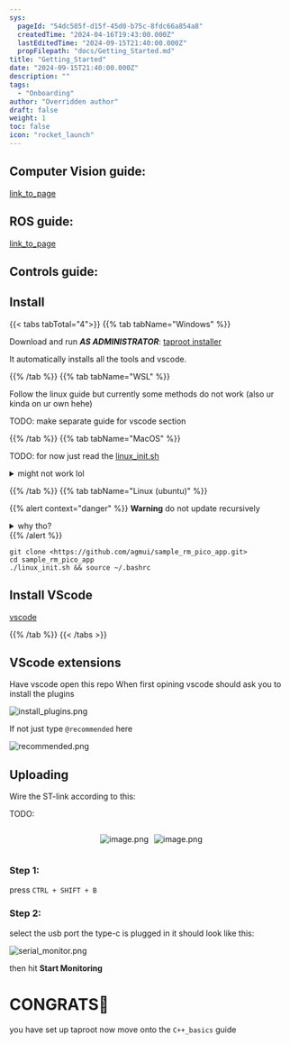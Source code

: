 ```yaml
---
sys:
  pageId: "54dc585f-d15f-45d0-b75c-8fdc66a854a8"
  createdTime: "2024-04-16T19:43:00.000Z"
  lastEditedTime: "2024-09-15T21:40:00.000Z"
  propFilepath: "docs/Getting_Started.md"
title: "Getting_Started"
date: "2024-09-15T21:40:00.000Z"
description: ""
tags:
  - "Onboarding"
author: "Overridden author"
draft: false
weight: 1
toc: false
icon: "rocket_launch"
---
```


## Computer Vision guide:

[link_to_page](86d45bc0-388b-4d26-8848-44f255f73d0e)

## ROS guide:

[link_to_page](3c76c1de-ec8f-46d6-8b0a-294005edc2d5)

## Controls guide:

## Install

{{< tabs tabTotal="4">}}
{{% tab tabName="Windows" %}}

Download and run _**AS ADMINISTRATOR**_: [taproot installer](https://github.com/Thornbots/TeachingFreshies/releases/tag/1.0)

It automatically installs all the tools and vscode.

{{% /tab %}}
{{% tab tabName="WSL" %}}

Follow the linux guide but currently some methods do not work (also ur kinda on ur own hehe)

TODO: make separate guide for vscode section

{{% /tab %}}
{{% tab tabName="MacOS" %}}

TODO: for now just read the [linux_init.sh](https://github.com/agmui/sample_rm_pico_app/blob/main/linux_init.sh)

<details>
<summary>might not work lol</summary>

`brew install libusb pkg-config`

Next install: [vscode](https://code.visualstudio.com/Download)

</details>

{{% /tab %}}
{{% tab tabName="Linux (ubuntu)" %}}

{{% alert context="danger" %}}
**Warning** do not update recursively
<details>
<summary>why tho?</summary>
There are some submodules that may go on for a while (like tinyusb) and I highly
recommend you don't need to get them.
If you want to see what submodules I update just look in `linux_init.sh`
</details>
{{% /alert %}}

```shell
git clone <https://github.com/agmui/sample_rm_pico_app.git>
cd sample_rm_pico_app
./linux_init.sh && source ~/.bashrc
```

## Install VScode

[vscode](https://code.visualstudio.com/Download)

{{% /tab %}}
{{< /tabs >}}

## VScode extensions

Have vscode open this repo
When first opining vscode should ask you to install the plugins

![install_plugins.png](https://prod-files-secure.s3.us-west-2.amazonaws.com/d518164a-d88e-44d1-a4ee-3adb3bd8bce0/89bd30f0-1825-4e77-867b-0a41ce370880/install_plugins.png?X-Amz-Algorithm=AWS4-HMAC-SHA256&X-Amz-Content-Sha256=UNSIGNED-PAYLOAD&X-Amz-Credential=ASIAZI2LB466UDLYCC66%2F20250424%2Fus-west-2%2Fs3%2Faws4_request&X-Amz-Date=20250424T100926Z&X-Amz-Expires=3600&X-Amz-Security-Token=IQoJb3JpZ2luX2VjEHoaCXVzLXdlc3QtMiJGMEQCIAftskyFe9WlTX4Vp6A%2Bq2q692r99RDZF2rFkjPNGRaHAiBtKuGioDqD53wlCIdPzSPvvtDJJjrqnT8Ce3pShnGJ2yr%2FAwgTEAAaDDYzNzQyMzE4MzgwNSIM4IKiEv2rBLtZ2UHAKtwD4L3lNcA%2BqjWvoeg0ShXbgnj%2BzitbZXX%2BgRHDpbh%2BVZwrdHEnXhXHC3WZR0Sxktta0Pex2FW7tpfk3IfAwlrd91XVIQGaWWUXFDJIbJqlrRWefgqoosDn42YCOXmEpMyS4lsutHPiG%2Fo6FItWPPtsKZ5vtibNZyo78m%2FXw6yci0wM4SKTrKAMfivPbSaxTDrIB7n4qyzw5VS63g%2FOw9BAz6Ich7ORYA6wXVc%2FTRULT92Pq6gg9c3mZiOUnwRZ4WsvL%2B4djntsXTRzrtAfWBZ3340nm3vy2jMySjgkNkEm7%2FZUN364XfXcYM5TUCMlnrbpId8ZptoC%2FVIi4rZ0wkZaaE55PDArziKGd5olhPShvUc32rmYGVKModReXUMTlna0Bwc4M%2BpJ%2FlaoaDYlN2l3cy3NdCKQjMYqm1B9ulXGZt%2B5ZbCU5JsqVfCXW0aVk5jXtsReG4m9aEFaVdkJNrCq9BBLoSZN8Atct5aZIo4JDFhG368EmezPXICLUCPNUOHUG0YKUrXvTsAhVTElfh1xpS%2FmakaOaoB9BkGCP40Ox9b0IxdfxWrATYicEDPisfjXIXwb%2BEhnG3Jyn3xVg92x6cpdakubIH%2BpoyoYWwR%2BWwhCcEGD5ricASI2bbUw2pmowAY6pgHnBV0RTPynMr%2F%2FBEQp7YeQDl7QwN65pJNzyhhPtlRtDt4uGOIjg99V26Hd2Uds8bBrLhvmSMxCTsd1SM%2BwnKmMf%2F65lLV5MY0%2BGcaWFHHifhFpkUBVYWK%2Fb6cMyXwkVqjg7l%2FTvgcGPrtsJcAG0vNNGsuU1dOJdUTa9cfkJH8reoPnFgopOFClHFDc6RPQtUqApOv0wC2uv0lAoOD5OTdcCr5j2948&X-Amz-Signature=377861fdbebb479d253a1318579d52f1974da978ca9f8431439e347fad2133a3&X-Amz-SignedHeaders=host&x-id=GetObject)

If not just type `@recommended` here  

![recommended.png](https://prod-files-secure.s3.us-west-2.amazonaws.com/d518164a-d88e-44d1-a4ee-3adb3bd8bce0/61e661e9-5d85-4dfc-be0d-8d2097a5e793/recommended.png?X-Amz-Algorithm=AWS4-HMAC-SHA256&X-Amz-Content-Sha256=UNSIGNED-PAYLOAD&X-Amz-Credential=ASIAZI2LB466UDLYCC66%2F20250424%2Fus-west-2%2Fs3%2Faws4_request&X-Amz-Date=20250424T100926Z&X-Amz-Expires=3600&X-Amz-Security-Token=IQoJb3JpZ2luX2VjEHoaCXVzLXdlc3QtMiJGMEQCIAftskyFe9WlTX4Vp6A%2Bq2q692r99RDZF2rFkjPNGRaHAiBtKuGioDqD53wlCIdPzSPvvtDJJjrqnT8Ce3pShnGJ2yr%2FAwgTEAAaDDYzNzQyMzE4MzgwNSIM4IKiEv2rBLtZ2UHAKtwD4L3lNcA%2BqjWvoeg0ShXbgnj%2BzitbZXX%2BgRHDpbh%2BVZwrdHEnXhXHC3WZR0Sxktta0Pex2FW7tpfk3IfAwlrd91XVIQGaWWUXFDJIbJqlrRWefgqoosDn42YCOXmEpMyS4lsutHPiG%2Fo6FItWPPtsKZ5vtibNZyo78m%2FXw6yci0wM4SKTrKAMfivPbSaxTDrIB7n4qyzw5VS63g%2FOw9BAz6Ich7ORYA6wXVc%2FTRULT92Pq6gg9c3mZiOUnwRZ4WsvL%2B4djntsXTRzrtAfWBZ3340nm3vy2jMySjgkNkEm7%2FZUN364XfXcYM5TUCMlnrbpId8ZptoC%2FVIi4rZ0wkZaaE55PDArziKGd5olhPShvUc32rmYGVKModReXUMTlna0Bwc4M%2BpJ%2FlaoaDYlN2l3cy3NdCKQjMYqm1B9ulXGZt%2B5ZbCU5JsqVfCXW0aVk5jXtsReG4m9aEFaVdkJNrCq9BBLoSZN8Atct5aZIo4JDFhG368EmezPXICLUCPNUOHUG0YKUrXvTsAhVTElfh1xpS%2FmakaOaoB9BkGCP40Ox9b0IxdfxWrATYicEDPisfjXIXwb%2BEhnG3Jyn3xVg92x6cpdakubIH%2BpoyoYWwR%2BWwhCcEGD5ricASI2bbUw2pmowAY6pgHnBV0RTPynMr%2F%2FBEQp7YeQDl7QwN65pJNzyhhPtlRtDt4uGOIjg99V26Hd2Uds8bBrLhvmSMxCTsd1SM%2BwnKmMf%2F65lLV5MY0%2BGcaWFHHifhFpkUBVYWK%2Fb6cMyXwkVqjg7l%2FTvgcGPrtsJcAG0vNNGsuU1dOJdUTa9cfkJH8reoPnFgopOFClHFDc6RPQtUqApOv0wC2uv0lAoOD5OTdcCr5j2948&X-Amz-Signature=ff5b4385ab77bc6288f843efc1579dbadd86f8c7c01c1073e66159ed16edf6fd&X-Amz-SignedHeaders=host&x-id=GetObject)

## Uploading

Wire the ST-link according to this:

TODO:

<div style="display: flex;flex-direction: row; column-gap:10px; max-width: 630px;justify-content: center;">
<div>

![image.png](https://prod-files-secure.s3.us-west-2.amazonaws.com/d518164a-d88e-44d1-a4ee-3adb3bd8bce0/210ecb78-1116-4d7b-b9b7-2292f66fa2c2/image.png?X-Amz-Algorithm=AWS4-HMAC-SHA256&X-Amz-Content-Sha256=UNSIGNED-PAYLOAD&X-Amz-Credential=ASIAZI2LB466XM5BS3OE%2F20250424%2Fus-west-2%2Fs3%2Faws4_request&X-Amz-Date=20250424T100932Z&X-Amz-Expires=3600&X-Amz-Security-Token=IQoJb3JpZ2luX2VjEHoaCXVzLXdlc3QtMiJHMEUCICP0mAz4KkLvBkN1V1dNu8gLMjGhwCe4UXtpz4GGUbVfAiEAh9Cid%2FCZGqm5d%2BP9TghU82Tt01FnRrE09G7%2B8b%2FsSaYq%2FwMIEhAAGgw2Mzc0MjMxODM4MDUiDFjBrs5u%2BIUgJpAu1yrcA%2B0G%2BX%2B0bgVpvUyHMVbS7U84R%2FsRMD%2Bu4D%2FfLUfEBHZkzAy3xrD4lSTFlR%2BHco94DbOg2qgINpGp2jLI%2FkBC5hKvoq6nBhqBzPl5yU4lQ0W0GYB44dTmwm93sThNbxqkZ74JoByEqm%2FbjKQY%2BA%2F%2BWwmDLm5UFmdpXk2T30%2BcCLmun7t29zvSM0zg96mQdCQ3RyEqg%2FY9uVCIlxDgWRtbRpO2wP6BLCn42wCp0PFaVlozG2gGyuE9Fivk26tJmG%2BinqEGvHDFGDK5AsuGLVGHvixTSQ7AZEl83arLbwHU8U1NEMii60Xm7VnVQ3GKg%2FBxb2gujArKuFTyk10DXCJ7wvlsvIC0hAPcRFk5TtV%2Fv0ncLiftKsD0Owphe%2FRU%2Fs3WhS5um7f9EGaRawfKfSHJf0yEF7tMAwiPgUJJqvV3MKil4VZv6Es4LCt7Ht23BOuD79AdvjERC2v4y%2FFfT5Lyg9tMWmQw8Nz6jDZ%2F0Q%2BdhiDdB54EpqlLeNt%2FsRiLubIROvwTXO2JtOEqijvPHKbN8Mn3cxa2mIb07pC6ebInH0eSYHyc9qXK7fg4mU0BAYAtRJIl%2FGH1cJMSd4TS0Cc9JS7LVbWG2Opn6bi0%2FB1MIxgXkUga7CIQIJ8QZ8c6MM2EqMAGOqUBcK1SPzMsFyX3WrjIK066%2BUGxCL%2BzYXpY5f0CAAZ62P7YwSYuN1Z3okjdxqM46OEmLcjejawCG3Bu6Spfuy3dpEoeznepW6SKn7O0eiR%2BQxhFv5OTAYW8utEJcHdIzHF8SyV90Qp%2BJ3Z275Hi3bRbRyXKkzJN1c3rga0B7Bk0IK7iKcgwc8oW8G5om0hCe36VmvVzbV2Nee9oK8wQi6SRM%2BAZh5vj&X-Amz-Signature=d78bc8a7a60299ce96a27f2e125509f3494ce10f63b752dedb8e44df7bf49005&X-Amz-SignedHeaders=host&x-id=GetObject)

</div>
<div>

![image.png](https://prod-files-secure.s3.us-west-2.amazonaws.com/d518164a-d88e-44d1-a4ee-3adb3bd8bce0/33a0fd0f-8ca6-4a86-8e09-26e95ded1fff/image.png?X-Amz-Algorithm=AWS4-HMAC-SHA256&X-Amz-Content-Sha256=UNSIGNED-PAYLOAD&X-Amz-Credential=ASIAZI2LB466WOAT5NM4%2F20250424%2Fus-west-2%2Fs3%2Faws4_request&X-Amz-Date=20250424T100935Z&X-Amz-Expires=3600&X-Amz-Security-Token=IQoJb3JpZ2luX2VjEHoaCXVzLXdlc3QtMiJIMEYCIQCqb8G82qgIwhJtazfQi7gWZQ9ElDP4KO3y65lPK3ibLAIhAMgxL5QC1liDEDsXf%2Bd0xOqYzxweXCi8UQzkLrW7zHpMKv8DCBIQABoMNjM3NDIzMTgzODA1Igyl1iwVVC%2BM6VvPeQkq3APyMgGrxI2Eg3LvnQ1Nb4asvWss5qlVgoxa5lNe31wxW5neIdyI9sj3CXoNPXvemUNc6ZapNhctmVhrzL595Rt62L2uT%2FZDErF2Uhz41GCJ7DHYkGQ7fbMW8JXrIAnvZPlDOFwOWvcC1G68mEKi5VyHCKCKSzW1Iesp84snyjsI363oEU9uhw0hwjEIoeQZ9BmiX71aN2SWUHztUEhqkkD03lhnD0D%2FwnZQfj902CovYy1t3mOJfPDuoBdDiPDuJx%2B6VNOh5D8QFDycg2kjTVOXFtY7uiFC3cs7tPT8EC13u3rihgTfaRqAlUOEsMBJ4PXaBP42IkbguHf%2BUAafEFAy%2FYFIiTeYp0a%2BiyTr1sP%2BZ%2FTU2B1%2FGterwTM0wqjvcEtIOWHI4va8H8MiqAw2M%2BnjN%2Fro0FGpVn3SAdpA%2FrXwXr8auFRtBv5D9AOatflZWA7xxstqZ6ccAft%2Fs4UE%2BH1wdNjRKy%2Fv9fG6tX8Z1XF286qZ3Tp3H%2B6vCyPQTyHcaTa6efHU5vfXXgXWjWqwkDbOubgs%2FBXeJD8q4bGD8FUrjSln2Z7on43roM9cQu4SqPAc3se2z7GPG3oe9O96kry7h0Gp6OOccr1bOYDkzN7jCCbH0OBW780fafVgyDCnhajABjqkAWfp7pdebK3Rf7d7TI5SkQw3uSfMoeiVlzrn%2BDjpxkpEMYyl3Xq0Zeh3A%2F9a06FHJZadEWcduXGsLbtp6LjIbfHFfPmYDbeACVgeo2hrXfoL0HIiadtjtjT5QSMqkU5J%2FS5zWnvmYGJcBEwaUI5sV5EGMSUQLNpZRF7rQ9ra2AunN69PcWojtWo7W8ApBv5N69dbe4uRzF0v0akE7DgS%2B34BfBnn&X-Amz-Signature=b4e88ad62cfbbde28cc7ec86184195462357671ca5a9730d7e9d810dad26fd9e&X-Amz-SignedHeaders=host&x-id=GetObject)

</div>
</div>

### Step 1:

press `CTRL + SHIFT + B`

### Step 2:

select the usb port the type-c is plugged in it should look like this:

![serial_monitor.png](https://prod-files-secure.s3.us-west-2.amazonaws.com/d518164a-d88e-44d1-a4ee-3adb3bd8bce0/f03f4774-05d4-4393-b6a0-d5efb6d315ab/serial_monitor.png?X-Amz-Algorithm=AWS4-HMAC-SHA256&X-Amz-Content-Sha256=UNSIGNED-PAYLOAD&X-Amz-Credential=ASIAZI2LB466UDLYCC66%2F20250424%2Fus-west-2%2Fs3%2Faws4_request&X-Amz-Date=20250424T100926Z&X-Amz-Expires=3600&X-Amz-Security-Token=IQoJb3JpZ2luX2VjEHoaCXVzLXdlc3QtMiJGMEQCIAftskyFe9WlTX4Vp6A%2Bq2q692r99RDZF2rFkjPNGRaHAiBtKuGioDqD53wlCIdPzSPvvtDJJjrqnT8Ce3pShnGJ2yr%2FAwgTEAAaDDYzNzQyMzE4MzgwNSIM4IKiEv2rBLtZ2UHAKtwD4L3lNcA%2BqjWvoeg0ShXbgnj%2BzitbZXX%2BgRHDpbh%2BVZwrdHEnXhXHC3WZR0Sxktta0Pex2FW7tpfk3IfAwlrd91XVIQGaWWUXFDJIbJqlrRWefgqoosDn42YCOXmEpMyS4lsutHPiG%2Fo6FItWPPtsKZ5vtibNZyo78m%2FXw6yci0wM4SKTrKAMfivPbSaxTDrIB7n4qyzw5VS63g%2FOw9BAz6Ich7ORYA6wXVc%2FTRULT92Pq6gg9c3mZiOUnwRZ4WsvL%2B4djntsXTRzrtAfWBZ3340nm3vy2jMySjgkNkEm7%2FZUN364XfXcYM5TUCMlnrbpId8ZptoC%2FVIi4rZ0wkZaaE55PDArziKGd5olhPShvUc32rmYGVKModReXUMTlna0Bwc4M%2BpJ%2FlaoaDYlN2l3cy3NdCKQjMYqm1B9ulXGZt%2B5ZbCU5JsqVfCXW0aVk5jXtsReG4m9aEFaVdkJNrCq9BBLoSZN8Atct5aZIo4JDFhG368EmezPXICLUCPNUOHUG0YKUrXvTsAhVTElfh1xpS%2FmakaOaoB9BkGCP40Ox9b0IxdfxWrATYicEDPisfjXIXwb%2BEhnG3Jyn3xVg92x6cpdakubIH%2BpoyoYWwR%2BWwhCcEGD5ricASI2bbUw2pmowAY6pgHnBV0RTPynMr%2F%2FBEQp7YeQDl7QwN65pJNzyhhPtlRtDt4uGOIjg99V26Hd2Uds8bBrLhvmSMxCTsd1SM%2BwnKmMf%2F65lLV5MY0%2BGcaWFHHifhFpkUBVYWK%2Fb6cMyXwkVqjg7l%2FTvgcGPrtsJcAG0vNNGsuU1dOJdUTa9cfkJH8reoPnFgopOFClHFDc6RPQtUqApOv0wC2uv0lAoOD5OTdcCr5j2948&X-Amz-Signature=41fef9227e98be6450e093f2800f4aa97e76991afff0dc5add49c1ec3fec6870&X-Amz-SignedHeaders=host&x-id=GetObject)

then hit **Start Monitoring**

# CONGRATS🎉

you have set up taproot now move onto the `C++_basics` guide
